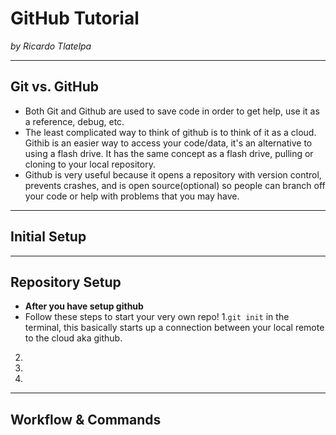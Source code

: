 # GitHub Tutorial

_by Ricardo Tlatelpa_

---
## Git vs. GitHub
* Both Git and Github are used to save code in order to get help, use it as a reference, debug, etc.
* The least complicated way to think of github is to think of it as a cloud. Githib is an easier way to access your code/data, it's an alternative to using a flash drive. It has the same concept as a flash drive, pulling or cloning to your local repository.
* Github is very useful because it opens a repository with version control, prevents crashes, and is open source(optional) so people can branch off your code or help with problems that you may have.


---
## Initial Setup



---
## Repository Setup
* **After you have setup github**
 * Follow these steps to start your very own repo!
1.`git init` in the terminal, this basically starts up a connection between your local remote to the cloud aka github.  
2. 
3. 
4. 


---
## Workflow & Commands